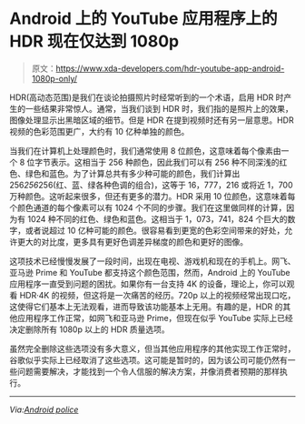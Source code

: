 # Android 上的 YouTube 应用程序上的 HDR 现在仅达到 1080p

> 原文：<https://www.xda-developers.com/hdr-youtube-app-android-1080p-only/>

HDR(高动态范围)是我们在谈论拍摄照片时经常听到的一个术语，启用 HDR 时产生的一些结果非常惊人。通常，当我们谈到 HDR 时，我们指的是照片上的效果，图像处理显示出黑暗区域的细节。但是 HDR 在提到视频时还有另一层意思。HDR 视频的色彩范围更广，大约有 10 亿种单独的颜色。

当我们在计算机上处理颜色时，我们通常使用 8 位颜色，这意味着每个像素由一个 8 位字节表示。这相当于 256 种颜色，因此我们可以有 256 种不同深浅的红色、绿色和蓝色。为了计算总共有多少种可能的颜色，我们计算出 256*256*256(红、蓝、绿各种色调的组合)，这等于 16，777，216 或将近 1，700 万种颜色。这听起来很多，但还有更多的潜力。HDR 采用 10 位颜色，这意味着每个颜色通道的每个像素可以有 1024 个不同的步骤。我们在这里做同样的计算，因为有 1024 种不同的红色、绿色和蓝色。这相当于 1，073，741，824 个巨大的数字，或者说超过 10 亿种可能的颜色。很容易看到更宽的色彩空间带来的好处，允许更大的对比度，更多具有更好色调差异梯度的颜色和更好的图像。

这项技术已经慢慢发展了一段时间，出现在电视、游戏机和现在的手机上。网飞、亚马逊 Prime 和 YouTube 都支持这个颜色范围，然而，Android 上的 YouTube 应用程序一直受到问题的困扰。如果你有一台支持 4K 的设备，理论上，你可以观看 HDR·4K 的视频，但这将是一次痛苦的经历。720p 以上的视频经常出现口吃，这使得它们基本上无法观看，进而导致该功能基本上无用。有趣的是，HDR 的其他应用程序工作正常，如网飞和亚马逊 Prime，但现在似乎 YouTube 实际上已经决定删除所有 1080p 以上的 HDR 质量选项。

虽然完全删除这些选项没有多大意义，但当其他应用程序的其他实现工作正常时，谷歌似乎实际上已经取消了这些选项。这可能是暂时的，因为该公司可能仍然有一些问题需要解决，才能找到一个令人信服的解决方案，并像消费者预期的那样执行。

* * *

*Via:[Android police](http://www.androidpolice.com/2017/11/04/hdr-youtube-app-now-maxes-1080p/)*